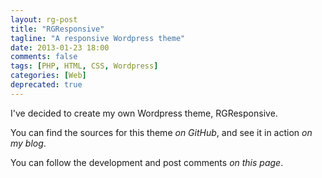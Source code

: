 ```yaml
---
layout: rg-post
title: "RGResponsive"
tagline: "A responsive Wordpress theme"
date: 2013-01-23 18:00
comments: false
tags: [PHP, HTML, CSS, Wordpress] 
categories: [Web]
deprecated: true
---
```


I've decided to create my own Wordpress theme, RGResponsive.

You can find the sources for this theme *on GitHub*, and see it in action *on my blog*.

You can follow the development and post comments *on this page*.
